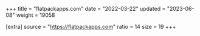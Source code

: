 +++
title = "flatpackapps.com"
date = "2022-03-22"
updated = "2023-06-08"
weight = 19058

[extra]
source = "https://flatpackapps.com"
ratio = 14
size = 19
+++

